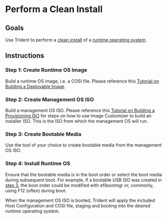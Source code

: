 
# Perform a Clean Install

## Goals

Use Trident to perform a [clean install](../Reference/Glossary.md#clean-install) of a [runtime operating system](../Reference/Glossary.md#runtime-os).

## Instructions

### Step 1: Create Runtime OS Image

Build a runtime OS image, i.e. a COSI file. Please reference this [Tutorial
on Building a Deployable Image](../Tutorials/Building-a-Deployable-Image.md).

### Step 2: Create Management OS ISO

Build a management OS ISO. Please reference this [Tutorial on Building a
Provisioning ISO](../Tutorials/Building-a-Provisioning-ISO.md) for steps on
how to use Image Customizer to build an installer ISO. This is the ISO from
which the management OS will run.

### Step 3: Create Bootable Media

Use the tool of your choice to create bootable media from the management OS ISO.

### Step 4: Install Runtime OS

Ensure that the bootable media is in the boot order or select the boot media during subsequent boot.  For example, if a bootable USB ISO was created in [step 3](#step-3-create-bootable-media), the boot order could be modified with efibootmgr or, commonly, using F12 (often) during boot.

When the management OS ISO is booted, Trident will apply the included Host Configuration and COSI file, staging and booting into the desired runtime operating system.

